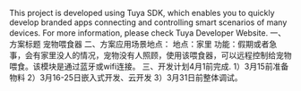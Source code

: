 This project is developed using Tuya SDK, which enables you to quickly develop branded apps connecting and controlling smart scenarios of many devices.         For more information, please check Tuya Developer Website.
一、方案标题
宠物喂食器
二、方案应用场景地点：
地点：家里
功能：假期或者急事，会有家里没人的情况，宠物没有人照顾，使用该喂食器，可以远程控制给宠物喂食。该模块是通过蓝牙或wifi连接。
三、开发计划4月1前完成.
1）3月15前准备物料
2）3月16-25日嵌入式开发、云开发
3）3月31日前整体调试。
